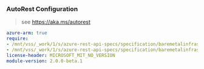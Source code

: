 ### AutoRest Configuration

> see https://aka.ms/autorest

``` yaml
azure-arm: true
require:
- /mnt/vss/_work/1/s/azure-rest-api-specs/specification/baremetalinfrastructure/resource-manager/readme.md
- /mnt/vss/_work/1/s/azure-rest-api-specs/specification/baremetalinfrastructure/resource-manager/readme.go.md
license-header: MICROSOFT_MIT_NO_VERSION
module-version: 2.0.0-beta.1

```